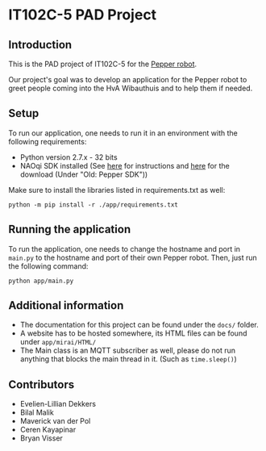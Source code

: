 # IT102C-5 PAD Project

## Introduction
This is the PAD project of IT102C-5 for the [Pepper robot](https://en.wikipedia.org/wiki/Pepper_(robot)).

Our project's goal was to develop an application for the Pepper robot to greet people coming into the HvA Wibauthuis
and to help them if needed.

## Setup
To run our application, one needs to run it in an environment with the following requirements:

- Python version 2.7.x - 32 bits
- NAOqi SDK installed (See [here](https://developer.softbankrobotics.com/nao6/naoqi-developer-guide/sdks/python-sdk/python-sdk-installation-guide) 
  for instructions and [here](https://www.softbankrobotics.com/emea/en/support/pepper-naoqi-2-9/downloads-softwares) for the download (Under "Old: Pepper SDK"))

Make sure to install the libraries listed in requirements.txt as well:
```
python -m pip install -r ./app/requirements.txt
```

## Running the application

To run the application, one needs to change the hostname and port in `main.py` to the hostname and port of their own Pepper robot.
Then, just run the following command:

```
python app/main.py
```

## Additional information

- The documentation for this project can be found under the `docs/` folder.
- A website has to be hosted somewhere, its HTML files can be found under `app/mirai/HTML/`
- The Main class is an MQTT subscriber as well, please do not run anything that blocks the main thread in it. (Such as `time.sleep()`)

## Contributors

- Evelien-Lillian Dekkers
- Bilal Malik
- Maverick van der Pol
- Ceren Kayapinar
- Bryan Visser

